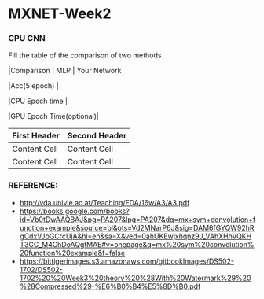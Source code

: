 # MXNET-Week2

### CPU CNN
Fill the table of the comparison of two methods

|Comparison | MLP | Your Network

|Acc(5 epoch) |

|CPU Epoch time |

|GPU Epoch Time(optional)|

| First Header  | Second Header |
| ------------- | ------------- |
| Content Cell  | Content Cell  |
| Content Cell  | Content Cell  |


### REFERENCE:
* http://vda.univie.ac.at/Teaching/FDA/16w/A3/A3.pdf
* https://books.google.com/books?id=Vb0tDwAAQBAJ&pg=PA207&lpg=PA207&dq=mx+sym+convolution+function+example&source=bl&ots=Vd2MNarP6J&sig=DAM6fGYQW92hRgCdxVJbGCrcUjA&hl=en&sa=X&ved=0ahUKEwjxhqnz9J_VAhXHhVQKHT3CC_M4ChDoAQgtMAE#v=onepage&q=mx%20sym%20convolution%20function%20example&f=false
* https://bittigerimages.s3.amazonaws.com/gitbookImages/DS502-1702/DS502-1702%20%20Week3%20theory%20%28With%20Watermark%29%20%28Compressed%29-%E6%B0%B4%E5%8D%B0.pdf
